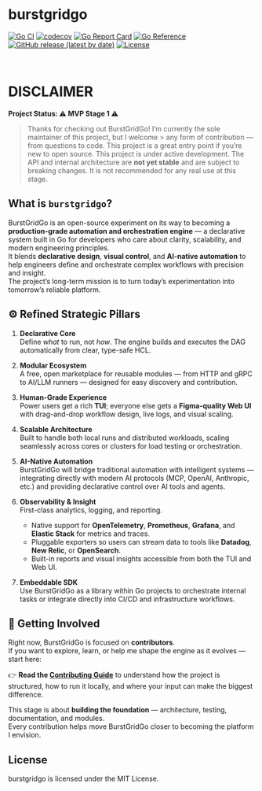 # burstgridgo

[![Go CI](https://github.com/specialistvlad/burstgridgo/actions/workflows/ci.yml/badge.svg)](https://github.com/specialistvlad/burstgridgo/actions/workflows/ci.yml)
[![codecov](https://codecov.io/github/specialistvlad/burstgridgo/graph/badge.svg?token=SZRP5JPQBC)](https://codecov.io/github/specialistvlad/burstgridgo)
[![Go Report Card](https://goreportcard.com/badge/github.com/specialistvlad/burstgridgo)](https://goreportcard.com/report/github.com/specialistvlad/burstgridgo)
[![Go Reference](https://pkg.go.dev/badge/github.com/specialistvlad/burstgridgo.svg)](https://pkg.go.dev/github.com/specialistvlad/burstgridgo)
[![GitHub release (latest by date)](https://img.shields.io/github/v/release/specialistvlad/burstgridgo)](https://github.com/specialistvlad/burstgridgo/releases)
[![License](https://img.shields.io/github/license/specialistvlad/burstgridgo)](https://github.com/specialistvlad/burstgridgo/blob/main/LICENSE)

<br>

# DISCLAIMER
**Project Status: ⚠️ MVP Stage 1 ⚠️**
>
> Thanks for checking out BurstGridGo!
> I’m currently the sole maintainer of this project, but I welcome > any form of contribution — from questions to code.
> This project is a great entry point if you’re new to open source.
> This project is under active development. The API and internal architecture are **not yet stable** and are subject to breaking changes. It is not recommended for any real use at this stage.

## What is `burstgridgo`?

BurstGridGo is an open-source experiment on its way to becoming a **production-grade automation and orchestration engine** — a declarative system built in Go for developers who care about clarity, scalability, and modern engineering principles.  
It blends **declarative design**, **visual control**, and **AI-native automation** to help engineers define and orchestrate complex workflows with precision and insight.  
The project’s long-term mission is to turn today’s experimentation into tomorrow’s reliable platform.

## ⚙️ Refined Strategic Pillars

1. **Declarative Core**  
   Define *what* to run, not *how*. The engine builds and executes the DAG automatically from clear, type-safe HCL.

2. **Modular Ecosystem**  
   A free, open marketplace for reusable modules — from HTTP and gRPC to AI/LLM runners — designed for easy discovery and contribution.

3. **Human-Grade Experience**  
   Power users get a rich **TUI**; everyone else gets a **Figma-quality Web UI** with drag-and-drop workflow design, live logs, and visual scaling.

4. **Scalable Architecture**  
   Built to handle both local runs and distributed workloads, scaling seamlessly across cores or clusters for load testing or orchestration.

5. **AI-Native Automation**  
   BurstGridGo will bridge traditional automation with intelligent systems — integrating directly with modern AI protocols (MCP, OpenAI, Anthropic, etc.) and providing declarative control over AI tools and agents.

6. **Observability & Insight**  
   First-class analytics, logging, and reporting.  
   - Native support for **OpenTelemetry**, **Prometheus**, **Grafana**, and **Elastic Stack** for metrics and traces.  
   - Pluggable exporters so users can stream data to tools like **Datadog**, **New Relic**, or **OpenSearch**.  
   - Built-in reports and visual insights accessible from both the TUI and Web UI.

7. **Embeddable SDK**  
   Use BurstGridGo as a library within Go projects to orchestrate internal tasks or integrate directly into CI/CD and infrastructure workflows.

## 🚀 Getting Involved

Right now, BurstGridGo is focused on **contributors**.  
If you want to explore, learn, or help me shape the engine as it evolves — start here:

👉 **Read the [Contributing Guide](CONTRIBUTING.md)** to understand how the project is structured, how to run it locally, and where your input can make the biggest difference.

This stage is about **building the foundation** — architecture, testing, documentation, and modules.  
Every contribution helps move BurstGridGo closer to becoming the platform I envision.

## License
burstgridgo is licensed under the MIT License.
